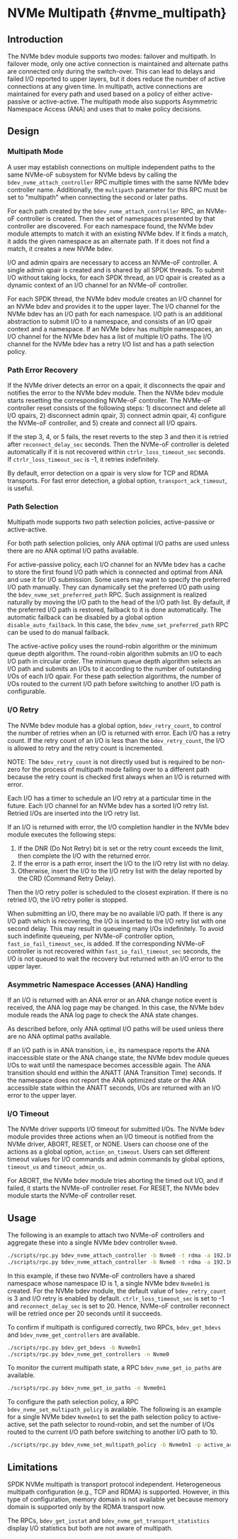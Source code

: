 # NVMe Multipath {#nvme_multipath}

## Introduction

The NVMe bdev module supports two modes: failover and multipath. In failover mode, only one
active connection is maintained and alternate paths are connected only during the switch-over.
This can lead to delays and failed I/O reported to upper layers, but it does reduce the number
of active connections at any given time. In multipath, active connections are maintained for
every path and used based on a policy of either active-passive or active-active. The multipath
mode also supports Asymmetric Namespace Access (ANA) and uses that to make policy decisions.

## Design

### Multipath Mode

A user may establish connections on multiple independent paths to the same NVMe-oF subsystem
for NVMe bdevs by calling the `bdev_nvme_attach_controller` RPC multiple times with the same NVMe
bdev controller name. Additionally, the `multipath` parameter for this RPC must be set to
"multipath" when connecting the second or later paths.

For each path created by the `bdev_nvme_attach_controller` RPC, an NVMe-oF controller is created.
Then the set of namespaces presented by that controller are discovered. For each namespace found,
the NVMe bdev module attempts to match it with an existing NVMe bdev. If it finds a match, it adds
the given namespace as an alternate path. If it does not find a match, it creates a new NVMe bdev.

I/O and admin qpairs are necessary to access an NVMe-oF controller. A single admin qpair is created
and is shared by all SPDK threads. To submit I/O without taking locks, for each SPDK thread, an I/O
qpair is created as a dynamic context of an I/O channel for an NVMe-oF controller.

For each SPDK thread, the NVMe bdev module creates an I/O channel for an NVMe bdev and provides it to
the upper layer. The I/O channel for the NVMe bdev has an I/O path for each namespace. I/O path is
an additional abstraction to submit I/O to a namespace, and consists of an I/O qpair context and a
namespace. If an NVMe bdev has multiple namespaces, an I/O channel for the NVMe bdev has a list of
multiple I/O paths. The I/O channel for the NVMe bdev has a retry I/O list and has a path selection
policy.

### Path Error Recovery

If the NVMe driver detects an error on a qpair, it disconnects the qpair and notifies the error to
the NVMe bdev module. Then the NVMe bdev module starts resetting the corresponding NVMe-oF controller.
The NVMe-oF controller reset consists of the following steps: 1) disconnect and delete all I/O qpairs,
2) disconnect admin qpair, 3) connect admin qpair, 4) configure the NVMe-oF controller, and
5) create and connect all I/O qpairs.

If the step 3, 4, or 5 fails, the reset reverts to the step 3 and then it is retried after
`reconnect_delay_sec` seconds. Then the NVMe-oF controller is deleted automatically if it is not
recovered within `ctrlr_loss_timeout_sec` seconds. If `ctrlr_loss_timeout_sec` is -1, it retries
indefinitely.

By default, error detection on a qpair is very slow for TCP and RDMA transports. For fast error
detection, a global option, `transport_ack_timeout`, is useful.

### Path Selection

Multipath mode supports two path selection policies, active-passive or active-active.

For both path selection policies, only ANA optimal I/O paths are used unless there are no ANA
optimal I/O paths available.

For active-passive policy, each I/O channel for an NVMe bdev has a cache to store the first found
I/O path which is connected and optimal from ANA and use it for I/O submission. Some users may want
to specify the preferred I/O path manually. They can dynamically set the preferred I/O path using
the `bdev_nvme_set_preferred_path` RPC. Such assignment is realized naturally by moving the
I/O path to the head of the I/O path list. By default, if the preferred I/O path is restored,
failback to it is done automatically. The automatic failback can be disabled by a global option
`disable_auto_failback`. In this case, the `bdev_nvme_set_preferred_path` RPC can be used
to do manual failback.

The active-active policy uses the round-robin algorithm or the minimum queue depth algorithm.
The round-robin algorithm submits an I/O to each I/O path in circular order. The minimum queue depth
algorithm selects an I/O path and submits an I/Os to it according to the number of outstanding I/Os
of each I/O qpair. For these path selection algorithms, the number of I/Os routed to the current I/O
path before switching to another I/O path is configurable.

### I/O Retry

The NVMe bdev module has a global option, `bdev_retry_count`, to control the number of retries when
an I/O is returned with error. Each I/O has a retry count. If the retry count of an I/O is less than
the `bdev_retry_count`, the I/O is allowed to retry and the retry count is incremented.

NOTE: The `bdev_retry_count` is not directly used but is required to be non-zero for the process
of multipath mode failing over to a different path because the retry count is checked first always
when an I/O is returned with error.

Each I/O has a timer to schedule an I/O retry at a particular time in the future. Each I/O channel
for an NVMe bdev has a sorted I/O retry list. Retried I/Os are inserted into the I/O retry list.

If an I/O is returned with error, the I/O completion handler in the NVMe bdev module executes the
following steps:

1. If the DNR (Do Not Retry) bit is set or the retry count exceeds the limit, then complete the
   I/O with the returned error.
2. If the error is a path error, insert the I/O to the I/O retry list with no delay.
3. Otherwise, insert the I/O to the I/O retry list with the delay reported by the CRD (Command
   Retry Delay).

Then the I/O retry poller is scheduled to the closest expiration. If there is no retried I/O,
the I/O retry poller is stopped.

When submitting an I/O, there may be no available I/O path. If there is any I/O path which is
recovering, the I/O is inserted to the I/O retry list with one second delay. This may result in
queueing many I/Os indefinitely. To avoid such indefinite queueing, per NVMe-oF controller option,
`fast_io_fail_timeout_sec`, is added. If the corresponding NVMe-oF controller is not recovered
within `fast_io_fail_timeout_sec` seconds, the I/O is not queued to wait the recovery but returned
with an I/O error to the upper layer.

### Asymmetric Namespace Accesses (ANA) Handling

If an I/O is returned with an ANA error or an ANA change notice event is received, the ANA log page
may be changed. In this case, the NVMe bdev module reads the ANA log page to check the ANA state
changes.

As described before, only ANA optimal I/O paths will be used unless there are no ANA optimal paths
available.

If an I/O path is in ANA transition, i.e., its namespace reports the ANA inaccessible state or the ANA
change state, the NVMe bdev module queues I/Os to wait until the namespace becomes accessible again.
The ANA transition should end within the ANATT (ANA Transition Time) seconds. If the namespace does
not report the ANA optimized state or the ANA accessible state within the ANATT seconds, I/Os are
returned with an I/O error to the upper layer.

### I/O Timeout

The NVMe driver supports I/O timeout for submitted I/Os. The NVMe bdev module provides three
actions when an I/O timeout is notified from the NVMe driver, ABORT, RESET, or NONE. Users can
choose one of the actions as a global option, `action_on_timeout`. Users can set different timeout
values for I/O commands and admin commands by global options, `timeout_us` and `timeout_admin_us`.

For ABORT, the NVMe bdev module tries aborting the timed out I/O, and if failed, it starts the
NVMe-oF controller reset. For RESET, the NVMe bdev module starts the NVMe-oF controller reset.

## Usage

The following is an example to attach two NVMe-oF controllers and aggregate these into a single
NVMe bdev controller `Nvme0`.

```bash
./scripts/rpc.py bdev_nvme_attach_controller -b Nvme0 -t rdma -a 192.168.100.8 -s 4420 -f ipv4 -n nqn.2016-06.io.spdk:cnode1 -l -1 -o 20
./scripts/rpc.py bdev_nvme_attach_controller -b Nvme0 -t rdma -a 192.168.100.9 -s 4420 -f ipv4 -n nqn.2016-06.io.spdk:cnode1 -l -1 -o 20 -x multipath
```

In this example, if these two NVMe-oF controllers have a shared namespace whose namespace ID is 1,
a single NVMe bdev `Nvme0n1` is created. For the NVMe bdev module, the default value of
`bdev_retry_count` is 3 and I/O retry is enabled by default. `ctrlr_loss_timeout_sec` is set to -1
and `reconnect_delay_sec` is set to 20. Hence, NVMe-oF controller reconnect will be retried once
per 20 seconds until it succeeds.

To confirm if multipath is configured correctly, two RPCs, `bdev_get_bdevs` and
`bdev_nvme_get_controllers` are available.

```bash
./scripts/rpc.py bdev_get_bdevs -b Nvme0n1
./scripts/rpc.py bdev_nvme_get_controllers -n Nvme0
```

To monitor the current multipath state, a RPC `bdev_nvme_get_io_paths` are available.

```bash
./scripts/rpc.py bdev_nvme_get_io_paths -n Nvme0n1
```

To configure the path selection policy, a RPC `bdev_nvme_set_multipath_policy` is available.
The following is an example for a single NVMe bdev `Nvme0n1` to set the path selection policy to
active-active, set the path selector to round-robin, and set the number of I/Os routed to the
current I/O path before switching to another I/O path to 10.

```bash
./scripts/rpc.py bdev_nvme_set_multipath_policy -b Nvme0n1 -p active_active -s round_robin -r 10
```

## Limitations

SPDK NVMe multipath is transport protocol independent. Heterogeneous multipath configuration (e.g.,
TCP and RDMA) is supported. However, in this type of configuration, memory domain is not available
yet because memory domain is supported only by the RDMA transport now.

The RPCs, `bdev_get_iostat` and  `bdev_nvme_get_transport_statistics` display I/O statistics but
both are not aware of multipath.
